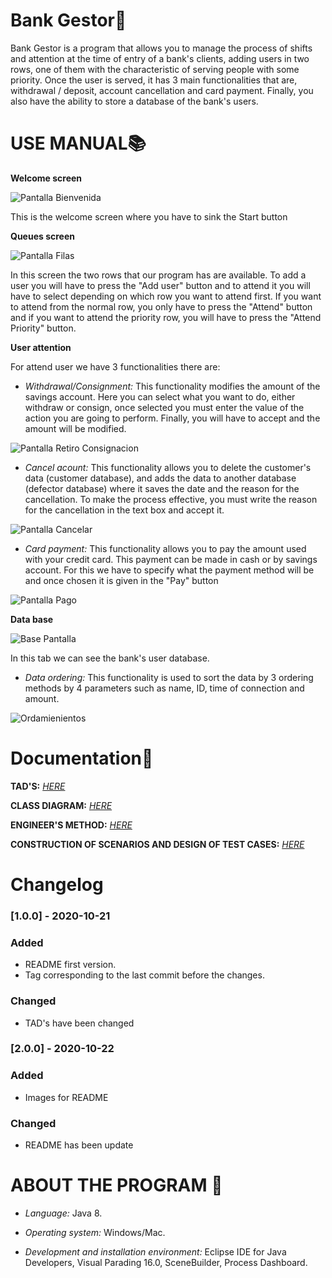 # Bank Gestor🏦

Bank Gestor is a program that allows you to manage the process of shifts and attention at the time of entry of a bank's clients, adding users in two rows, one of them with the characteristic of serving people with some priority. Once the user is served, it has 3 main functionalities that are, withdrawal / deposit, account cancellation and card payment. Finally, you also have the ability to store a database of the bank's users.

# USE MANUAL📚

**Welcome screen**

![Pantalla Bienvenida](https://github.com/JhonSaldarriaga/bank-gestor/blob/master/data/WelcomePage.png)

This is the welcome screen where you have to sink the Start button

**Queues screen**

![Pantalla Filas](https://github.com/JhonSaldarriaga/bank-gestor/blob/master/data/QueuePage.png)

In this screen the two rows that our program has are available. To add a user you will have to press the "Add user" button and to attend it you will have to select depending on which row you want to attend first. If you want to attend from the normal row, you only have to press the "Attend" button and if you want to attend the priority row, you will have to press the "Attend Priority" button.

**User attention**

For attend user we have 3 functionalities there are:

- _Withdrawal/Consignment:_ This functionality modifies the amount of the savings account. Here you can select what you want to do, either withdraw or consign, once selected you must enter the value of the action you are going to perform. Finally, you will have to accept and the amount will be modified.

![Pantalla Retiro Consignacion](https://github.com/JhonSaldarriaga/bank-gestor/blob/master/data/WCPage.png)

- _Cancel acount:_ This functionality allows you to delete the customer's data (customer database), and adds the data to another database (defector database) where it saves the date and the reason for the cancellation. To make the process effective, you must write the reason for the cancellation in the text box and accept it.

![Pantalla Cancelar](https://github.com/JhonSaldarriaga/bank-gestor/blob/master/data/CAPage.png)

- _Card payment:_ This functionality allows you to pay the amount used with your credit card. This payment can be made in cash or by savings account. For this we have to specify what the payment method will be and once chosen it is given in the "Pay" button

![Pantalla Pago](https://github.com/JhonSaldarriaga/bank-gestor/blob/master/data/CPPage.png)

**Data base**

![Base Pantalla](https://github.com/JhonSaldarriaga/bank-gestor/blob/master/data/DB.png)

In this tab we can see the bank's user database.

- _Data ordering:_ This functionality is used to sort the data by 3 ordering methods by 4 parameters such as name, ID, time of connection and amount.

![Ordamienientos](https://github.com/JhonSaldarriaga/bank-gestor/blob/master/data/OA.png)

# Documentation📃

**TAD'S:** _[HERE](https://github.com/JhonSaldarriaga/bank-gestor/blob/master/docs/TAD%20Structures.pdf)_

**CLASS DIAGRAM:** _[HERE](https://github.com/JhonSaldarriaga/bank-gestor/blob/master/docs/bank-gestor%20.jpg)_

**ENGINEER'S METHOD:** _[HERE]()_

**CONSTRUCTION OF SCENARIOS AND DESIGN OF TEST CASES:** _[HERE](https://github.com/JhonSaldarriaga/bank-gestor/blob/master/docs/DISE%C3%91O%20(PRUEBAS).pdf)_

# Changelog

### [1.0.0] - 2020-10-21
### Added
- README first version.
- Tag corresponding to the last commit before the changes.

### Changed
- TAD's have been changed

### [2.0.0] - 2020-10-22
### Added
- Images for README

### Changed
- README has been update

# ABOUT THE PROGRAM 📩

- _Language:_ Java 8.

- _Operating system:_ Windows/Mac.

- _Development and installation environment:_ Eclipse IDE for Java Developers, Visual Parading 16.0, SceneBuilder, Process Dashboard.
